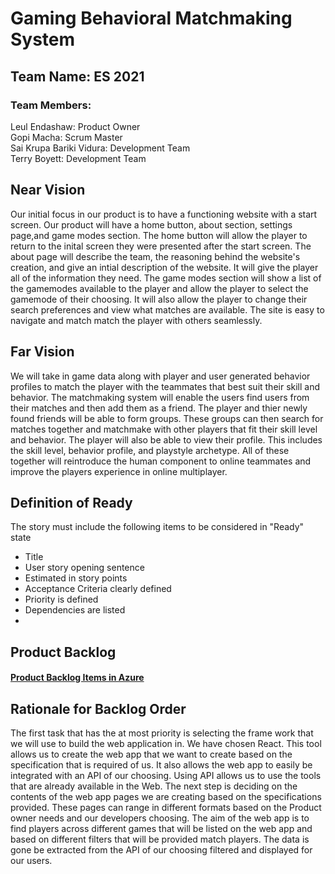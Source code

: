 # Gaming Behavioral Matchmaking System
## Team Name: ES 2021
### Team Members:             
Leul Endashaw:                  Product Owner<br/>
Gopi Macha:                     Scrum Master<br/>
Sai Krupa Bariki Vidura:        Development Team<br/>
Terry Boyett:                   Development Team<br/>

## Near Vision
Our initial focus in our product is to have a functioning website with a start screen. Our product will have a home button, about section, settings page,and game modes section.
The home button will allow the player to return to the inital screen they were presented after the start screen. The about page will describe the team, the reasoning behind 
the website's creation, and give an intial description of the website. It will give the player all of the information they need. The game modes section will show a list of the 
gamemodes available to the player and allow the player to select the gamemode of their choosing. It will also allow the player to change their search preferences and view what 
matches are available. The site is easy to navigate and match match the player with others seamlessly.

## Far Vision
We will take in game data along with player and user generated behavior profiles to match the player with the teammates that best suit their skill and behavior. 
The matchmaking system will enable the users find users from their matches and then add them as a friend. The player and thier newly found friends will be able to form groups.
These groups can then search for matches together and matchmake with other players that fit their skill level and behavior. The player will also be able to view their profile. 
This includes the skill level, behavior profile, and playstyle archetype. All of these together will reintroduce the human component to online teammates and improve the players
experience in online multiplayer.

## Definition of Ready
The story must include the following items to be considered in "Ready" state
* Title
* User story opening sentence
* Estimated in story points
* Acceptance Criteria clearly defined
* Priority is defined
* Dependencies are listed
* 
## Product Backlog
#### [Product Backlog Items in Azure](https://dev.azure.com/sbarikiv/Gaming%20Behavioral%20Matchmaking%20System/_backlogs/backlog/Gaming%20Behavioral%20Matchmaking%20System%20Team/Backlog%20items)

## Rationale for Backlog Order
The first task that has the at most priority is selecting the frame work that we will use to build the web application in. We have chosen React. This tool allows us to create the
web app that we want to create based on the specification that is required of us. It also allows the web app to easily be integrated with an API of our choosing. Using API allows
us to use the tools that are already available in the Web.
The next step is deciding on the contents of the web app pages we are creating based on the specifications provided. These pages can range in different formats based on the Product owner needs and our developers choosing.
The aim of the web app is to find players across different games that will be listed on the web app and based on different filters that will be provided match players. The data is 
gone be extracted from the API of our choosing filtered and displayed for our users.


